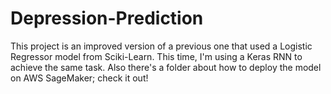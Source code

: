 # Depression-Prediction
This project is an improved version of a previous one that used a Logistic Regressor model from Sciki-Learn. This time, I'm using a Keras RNN to achieve the same task. Also there's a folder about how to deploy the model on AWS SageMaker; check it out!
